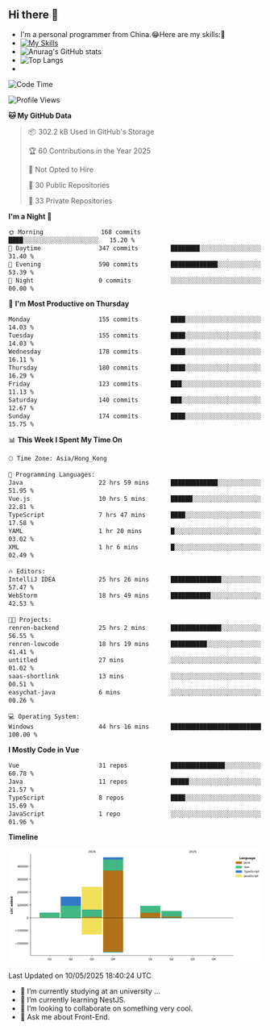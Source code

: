 ## Hi there 👋
- I'm a personal programmer from China.😂Here are my skills:🤔
- [![My Skills](https://skillicons.dev/icons?i=js,html,css,vue,typescript,java,golang)](https://skillicons.dev)
- ![Anurag's GitHub stats](https://github-readme-stats.vercel.app/api?username=FluffyChi-Xing&count_private=true&show_icons=true&theme=radical)
- ![Top Langs](https://github-readme-stats.vercel.app/api/top-langs/?username=FluffyChi-Xing)
- <!--START_SECTION:waka-->
![Code Time](http://img.shields.io/badge/Code%20Time-1%2C436%20hrs%201%20min-blue)

![Profile Views](http://img.shields.io/badge/Profile%20Views-0-blue)

**🐱 My GitHub Data** 

> 📦 302.2 kB Used in GitHub's Storage 
 > 
> 🏆 60 Contributions in the Year 2025
 > 
> 🚫 Not Opted to Hire
 > 
> 📜 30 Public Repositories 
 > 
> 🔑 33 Private Repositories 
 > 
**I'm a Night 🦉** 

```text
🌞 Morning                168 commits         ████░░░░░░░░░░░░░░░░░░░░░   15.20 % 
🌆 Daytime                347 commits         ████████░░░░░░░░░░░░░░░░░   31.40 % 
🌃 Evening                590 commits         █████████████░░░░░░░░░░░░   53.39 % 
🌙 Night                  0 commits           ░░░░░░░░░░░░░░░░░░░░░░░░░   00.00 % 
```
📅 **I'm Most Productive on Thursday** 

```text
Monday                   155 commits         ████░░░░░░░░░░░░░░░░░░░░░   14.03 % 
Tuesday                  155 commits         ████░░░░░░░░░░░░░░░░░░░░░   14.03 % 
Wednesday                178 commits         ████░░░░░░░░░░░░░░░░░░░░░   16.11 % 
Thursday                 180 commits         ████░░░░░░░░░░░░░░░░░░░░░   16.29 % 
Friday                   123 commits         ███░░░░░░░░░░░░░░░░░░░░░░   11.13 % 
Saturday                 140 commits         ███░░░░░░░░░░░░░░░░░░░░░░   12.67 % 
Sunday                   174 commits         ████░░░░░░░░░░░░░░░░░░░░░   15.75 % 
```


📊 **This Week I Spent My Time On** 

```text
🕑︎ Time Zone: Asia/Hong_Kong

💬 Programming Languages: 
Java                     22 hrs 59 mins      █████████████░░░░░░░░░░░░   51.95 % 
Vue.js                   10 hrs 5 mins       ██████░░░░░░░░░░░░░░░░░░░   22.81 % 
TypeScript               7 hrs 47 mins       ████░░░░░░░░░░░░░░░░░░░░░   17.58 % 
YAML                     1 hr 20 mins        █░░░░░░░░░░░░░░░░░░░░░░░░   03.02 % 
XML                      1 hr 6 mins         █░░░░░░░░░░░░░░░░░░░░░░░░   02.49 % 

🔥 Editors: 
IntelliJ IDEA            25 hrs 26 mins      ██████████████░░░░░░░░░░░   57.47 % 
WebStorm                 18 hrs 49 mins      ███████████░░░░░░░░░░░░░░   42.53 % 

🐱‍💻 Projects: 
renren-backend           25 hrs 2 mins       ██████████████░░░░░░░░░░░   56.55 % 
renren-lowcode           18 hrs 19 mins      ██████████░░░░░░░░░░░░░░░   41.41 % 
untitled                 27 mins             ░░░░░░░░░░░░░░░░░░░░░░░░░   01.02 % 
saas-shortlink           13 mins             ░░░░░░░░░░░░░░░░░░░░░░░░░   00.51 % 
easychat-java            6 mins              ░░░░░░░░░░░░░░░░░░░░░░░░░   00.26 % 

💻 Operating System: 
Windows                  44 hrs 16 mins      █████████████████████████   100.00 % 
```

**I Mostly Code in Vue** 

```text
Vue                      31 repos            ███████████████░░░░░░░░░░   60.78 % 
Java                     11 repos            █████░░░░░░░░░░░░░░░░░░░░   21.57 % 
TypeScript               8 repos             ████░░░░░░░░░░░░░░░░░░░░░   15.69 % 
JavaScript               1 repo              ░░░░░░░░░░░░░░░░░░░░░░░░░   01.96 % 
```



**Timeline**

![Lines of Code chart](https://raw.githubusercontent.com/FluffyChi-Xing/FluffyChi-Xing/main/assets/bar_graph.png)


 Last Updated on 10/05/2025 18:40:24 UTC
<!--END_SECTION:waka-->
- 🔭 I’m currently studying at an university ...
- 🌱 I’m currently learning NestJS.
- 👯 I’m looking to collaborate on something very cool.
- 💬 Ask me about Front-End.
